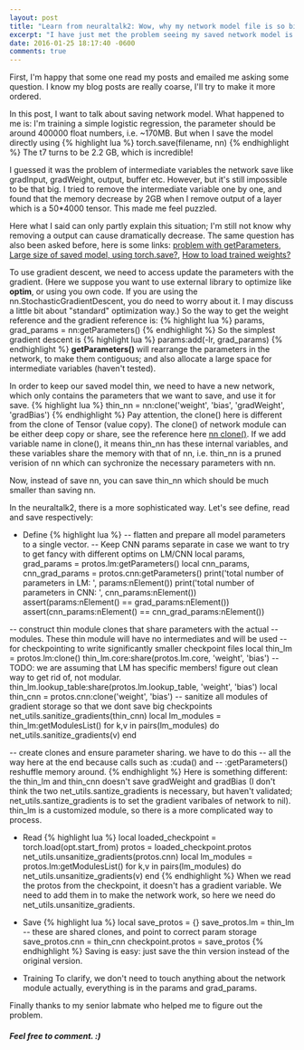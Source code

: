 ```yaml
---
layout: post
title: "Learn from neuraltalk2: Wow, why my network model file is so big!"
excerpt: "I have just met the problem seeing my saved network model is extremely big. And the answer can be found in the neuraltalk2."
date: 2016-01-25 18:17:40 -0600
comments: true
---
```


First, I'm happy that some one read my posts and emailed me asking some question. I know my blog posts are really coarse, I'll try to make it more ordered.

In this post, I want to talk about saving network model. What happened to me is: I'm training a simple logistic regression, the parameter should be around 400000 float numbers, i.e. ~170MB. But when I save the model directly using 
{% highlight lua %}
torch.save(filename, nn)
{% endhighlight %}
The t7 turns to be 2.2 GB, which is incredible!

I guessed it was the problem of intermediate variables the network save like gradInput, gradWeight, output, buffer etc. However, but it's still impossible to be that big. I tried to remove the intermediate variable one by one, and found that the memory decrease by 2GB when I remove output of a layer which is a 50*4000 tensor. This made me feel puzzled.

Here what I said can only partly explain this situation; I'm still not know why removing a output can cause dramatically decrease. The same question has also been asked before, here is some links: [problem with getParameters](https://github.com/torch/DEPRECEATED-torch7-distro/issues/33), [Large size of saved model, using torch.save?](https://github.com/torch/torch7/issues/411), [How to load trained weights?](https://groups.google.com/forum/#!topic/torch7/fcy0-5v6M08)


To use gradient descent, we need to access update the parameters with the gradient. (Here we suppose you want to use external library to optimize like <b>optim</b>, or using you own code. If you are using the nn.StochasticGradientDescent, you do need to worry about it. I may discuss a little bit about "standard" optimization way.) So the way to get the weight reference and the gradient reference is:
{% highlight lua %}
params, grad_params = nn:getParameters()
{% endhighlight %}
So the simplest gradient descent is 
{% highlight lua %}
params:add(-lr, grad_params)
{% endhighlight %}
<b>getParameters()</b> will rearrange the parameters in the network, to make them contiguous; and also allocate a large space for intermediate variables (haven't tested).

In order to keep our saved model thin, we need to have a new network, which only contains the parameters that we want to save, and use it for save.
{% highlight lua %}
thin_nn = nn:clone('weight', 'bias', 'gradWeight', 'gradBias')
{% endhighlight %}
Pay attention, the clone() here is different from the clone of Tensor (value copy). The clone() of network module can be either deep copy or share, see the reference here [nn clone()](http://nn.readthedocs.org/en/rtd/module/index.html#nn.Module.clone). If we add variable name in clone(), it means thin_nn has these internal variables, and these variables share the memory with that of nn, i.e. thin\_nn is a pruned verision of nn which can sychronize the necessary parameters with nn.

Now, instead of save nn, you can save thin\_nn which should be much smaller than saving nn.

In the neuraltalk2, there is a more sophisticated way. Let's see define, read and save respectively:

- Define
{% highlight lua %}
-- flatten and prepare all model parameters to a single vector. 
-- Keep CNN params separate in case we want to try to get fancy with different optims on LM/CNN
local params, grad_params = protos.lm:getParameters()
local cnn_params, cnn_grad_params = protos.cnn:getParameters()
print('total number of parameters in LM: ', params:nElement())
print('total number of parameters in CNN: ', cnn_params:nElement())
assert(params:nElement() == grad_params:nElement())
assert(cnn_params:nElement() == cnn_grad_params:nElement())

-- construct thin module clones that share parameters with the actual
-- modules. These thin module will have no intermediates and will be used
-- for checkpointing to write significantly smaller checkpoint files
local thin_lm = protos.lm:clone()
thin_lm.core:share(protos.lm.core, 'weight', 'bias') -- TODO: we are assuming that LM has specific members! figure out clean way to get rid of, not modular.
thin_lm.lookup_table:share(protos.lm.lookup_table, 'weight', 'bias')
local thin_cnn = protos.cnn:clone('weight', 'bias')
-- sanitize all modules of gradient storage so that we dont save big checkpoints
net_utils.sanitize_gradients(thin_cnn)
local lm_modules = thin_lm:getModulesList()
for k,v in pairs(lm_modules) do net_utils.sanitize_gradients(v) end

-- create clones and ensure parameter sharing. we have to do this 
-- all the way here at the end because calls such as :cuda() and
-- :getParameters() reshuffle memory around.
{% endhighlight %}
Here is something different: the thin\_lm and thin\_cnn doesn't save gradWeight and gradBias (I don't think the two net\_utils.santize\_gradients is necessary, but haven't validated; net\_utils.santize\_gradients is to set the gradient varibales of network to nil). thin_lm is a customized module, so there is a more complicated way to process.

- Read
{% highlight lua %}
local loaded_checkpoint = torch.load(opt.start_from)
protos = loaded_checkpoint.protos
net_utils.unsanitize_gradients(protos.cnn)
local lm_modules = protos.lm:getModulesList()
for k,v in pairs(lm_modules) do net_utils.unsanitize_gradients(v) end
{% endhighlight %}
When we read the protos from the checkpoint, it doesn't has a gradient variable. We need to add them in to make the network work, so here we need do net_utils.unsanitize_gradients.
- Save
{% highlight lua %}
local save_protos = {}
save_protos.lm = thin_lm -- these are shared clones, and point to correct param storage
save_protos.cnn = thin_cnn
checkpoint.protos = save_protos
{% endhighlight %}
Saving is easy: just save the thin version instead of the original version.

- Training
To clarify, we don't need to touch anything about the network module actually, everything is in the params and grad\_params.


Finally thanks to my senior labmate who helped me to figure out the problem.

##### Feel free to comment. :)




